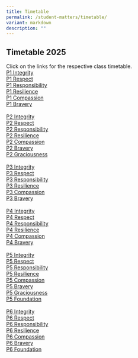 ```yaml
---
title: Timetable
permalink: /student-matters/timetable/
variant: markdown
description: ""
---
```

Timetable 2025
-----------------------
Click on the links for the respective class timetable.<br>
[P1 Integrity](/files/Timetable/2025/P1_Integrity.pdf)<br>
[P1 Respect](/files/Timetable/2025/P1_Respect.pdf)<br>
[P1 Responsibility](/files/Timetable/2025/P1_Responsibility.pdf)<br>
[P1 Resilience](/files/Timetable/2025/P1_Resilience.pdf)<br>
[P1 Compassion](/files/Timetable/2025/P1_Compassion.pdf)<br>
[P1 Bravery](/files/Timetable/2025/P1_Bravery.pdf)<br>
<br>
[P2 Integrity](/files/Timetable/2025/P2_Integrity.pdf)<br>
[P2 Respect](/files/Timetable/2025/P2_Respect.pdf)<br>
[P2 Responsibility](/files/Timetable/2025/P2_Responsibility.pdf)<br>
[P2 Resilience](/files/Timetable/2025/P2_Resilience.pdf)<br>
[P2 Compassion](/files/Timetable/2025/P2_Compassion.pdf)<br>
[P2 Bravery](/files/Timetable/2025/P2_Bravery.pdf)<br>
[P2 Graciousness](/files/Timetable/2025/P2_Graciousness.pdf)<br>
<br>
[P3 Integrity](/files/Timetable/2025/P3_Integrity.pdf)<br>
[P3 Respect](/files/Timetable/2025/P3_Respect.pdf)<br>
[P3 Responsibility](/files/Timetable/2025/P3_Responsibility.pdf)<br>
[P3 Resilience](/files/Timetable/2025/P3_Resilience.pdf)<br>
[P3 Compassion](/files/Timetable/2025/P3_Compassion.pdf)<br>
[P3 Bravery](/files/Timetable/2025/P3_Bravery.pdf)<br>
<br>
[P4 Integrity](/files/Timetable/2025/P4_Integrity.pdf)<br>
[P4 Respect](/files/Timetable/2025/P4_Respect.pdf)<br>
[P4 Responsibility](/files/Timetable/2025/P4_Responsibility.pdf)<br>
[P4 Resilience](/files/Timetable/2025/P4_Resilience.pdf)<br>
[P4 Compassion](/files/Timetable/2025/P4_Compassion.pdf)<br>
[P4 Bravery](/files/Timetable/2025/P4_Bravery.pdf)<br>
<br>
[P5 Integrity](/files/Timetable/2025/P5_Integrity.pdf)<br>
[P5 Respect](/files/Timetable/2025/P5_Respect.pdf)<br>
[P5 Responsibility](/files/Timetable/2025/P5_Responsibility.pdf)<br>
[P5 Resilience](/files/Timetable/2025/P5_Resilience.pdf)<br>
[P5 Compassion](/files/Timetable/2025/P5_Compassion.pdf)<br>
[P5 Bravery](/files/Timetable/2025/P5_Bravery.pdf)<br>
[P5 Graciousness](/files/Timetable/2025/P5_Graciousness.pdf)<br>
[P5 Foundation](/files/Timetable/2025/P5_Foundation.pdf)<br>
<br>
[P6 Integrity](/files/Timetable/2025/P6_Integrity.pdf)<br>
[P6 Respect](/files/Timetable/2025/P6_Respect.pdf)<br>
[P6 Responsibility](/files/Timetable/2025/P6_Responsibility.pdf)<br>
[P6 Resilience](/files/Timetable/2025/P6_Resilience.pdf)<br>
[P6 Compassion](/files/Timetable/2025/P6_Compassion.pdf)<br>
[P6 Bravery](/files/Timetable/2025/P6_Bravery.pdf)<br>
[P6 Foundation](/files/Timetable/2025/P6_Foundation.pdf)<br>